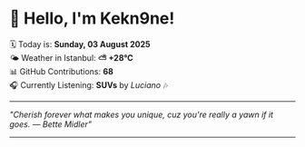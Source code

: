 # 👋 Hello, I'm Kekn9ne!

🗓️ Today is: **Sunday, 03 August 2025**  
🌤️ Weather in Istanbul: **⛅️  +28°C**  
📊 GitHub Contributions: **68**  
🎧 Currently Listening: **SUVs** by *Luciano* 🎶

---

_"Cherish forever what makes you unique, cuz you're really a yawn if it goes. — *Bette Midler*"_

---
